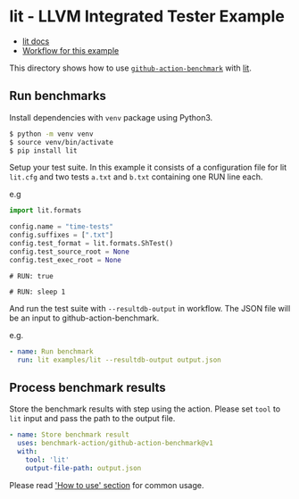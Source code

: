 # lit - LLVM Integrated Tester Example

- [lit docs](https://llvm.org/docs/CommandGuide/lit.html)
- [Workflow for this example](../../.github/workflows/lit.yml)

This directory shows how to use [`github-action-benchmark`](https://github.com/benchmark-action/github-action-benchmark)
with [lit](https://llvm.org/docs/CommandGuide/lit.html).

## Run benchmarks

Install dependencies with `venv` package using Python3.

```sh
$ python -m venv venv
$ source venv/bin/activate
$ pip install lit
```

Setup your test suite. In this example it consists of a configuration file for lit `lit.cfg` and two tests `a.txt` and `b.txt` containing one RUN line each.

e.g

```python
import lit.formats

config.name = "time-tests"
config.suffixes = [".txt"]
config.test_format = lit.formats.ShTest()
config.test_source_root = None
config.test_exec_root = None
```

```
# RUN: true
```

```
# RUN: sleep 1
```

And run the test suite with `--resultdb-output` in workflow. The JSON file will be an input to github-action-benchmark.

e.g.

```yaml
- name: Run benchmark
  run: lit examples/lit --resultdb-output output.json
```

## Process benchmark results

Store the benchmark results with step using the action. Please set `tool` to `lit` input and pass the path to the output file.

```yaml
- name: Store benchmark result
  uses: benchmark-action/github-action-benchmark@v1
  with:
    tool: 'lit'
    output-file-path: output.json
```

Please read ['How to use' section](https://github.com/benchmark-action/github-action-benchmark#how-to-use) for common usage.